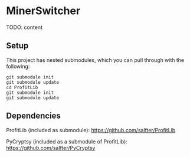 MinerSwitcher
=============

TODO: content

Setup
-----

This project has nested submodules, which you can pull through with the
following:

```
git submodule init  
git submodule update
cd ProfitLib
git submodule init
git submodule update
```

Dependencies
------------

ProfitLib (included as submodule):
  https://github.com/salfter/ProfitLib

PyCryptsy (included as a submodule of ProfitLib):
  https://github.com/salfter/PyCryptsy    
